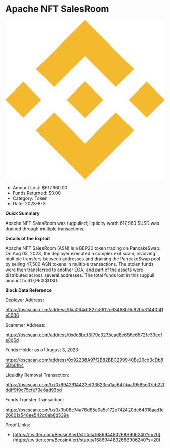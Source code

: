 # Apache NFT SalesRoom
![Apache NFT SalesRoom](/rektimages/Apache-NFT-SalesRoom-Rugpull.png)
- Amount Lost: $617,960.00
- Funds Returned: $0.00
- Category: Token
- Date: 2023-8-3

**Quick Summary**

Apache NFT SalesRoom was rugpulled; liquidity worth 617,960 $USD was drained through multiple transactions.

  


 **Details of the Exploit**

Apache NFT SalesRoom (ASN) is a BEP20 token trading on PancakeSwap. On Aug 03, 2023, the deployer executed a complex exit scam, involving multiple transfers between addresses and draining the PancakeSwap pool by selling 47,500 ASN tokens in multiple transactions. The stolen funds were then transferred to another EOA, and part of the assets were distributed across several addresses. The total funds lost in this rugpull amount to 617,960 $USD.

  


 **Block Data Reference**

Deployer Address:

https://bscscan.com/address/0xa064df827c8612c63468b9d92bb31440f41e5006

  


Scammer Address:

https://bscscan.com/address/0xdc8bcf3f79e3235ead8e656c65721e33edfe8d6d

  


Funds Holder as of August 3, 2023:

https://bscscan.com/address/0x92238A97f2B82BBC299940Ee29cd3cDb85Db6fb4

  


Liquidity Removal Transaction:

https://bscscan.com/tx/0x6942914423ef33623ea1ac647daaf9585e07cb22fddff9f9c75cfe73e6ad93bd

  


Funds Transfer Transaction:

https://bscscan.com/tx/0x3b08c74a76d65e0a5c172e742420de64018aad1c26601a548ee542c0eb6d539e


Proof Links:
- [https://twitter.com/BeosinAlert/status/1686944832688906240?s=20](https://twitter.com/BeosinAlert/status/1686944832688906240?s=20)


